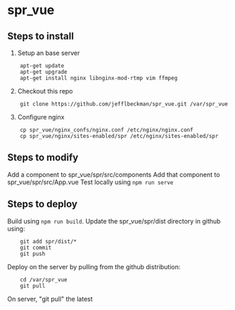 # spr_vue

## Steps to install
1) Setup an base server
```
    apt-get update
    apt-get upgrade
    apt-get install nginx libnginx-mod-rtmp vim ffmpeg
```
2) Checkout this repo
```
    git clone https://github.com/jefflbeckman/spr_vue.git /var/spr_vue
```
3) Configure nginx
```
    cp spr_vue/nginx_confs/nginx.conf /etc/nginx/nginx.conf
    cp spr_vue/nginx/sites-enabled/spr /etc/nginx/sites-enabled/spr
```

## Steps to modify
Add a component to spr\_vue/spr/src/components
Add that component to spr\_vue/spr/src/App.vue
Test locally using ```npm run serve```

## Steps to deploy
Build using ```npm run build```. 
Update the spr_vue/spr/dist directory in github using:
```
    git add spr/dist/*
    git commit
    git push
```
Deploy on the server by pulling from the github distribution:
```
    cd /var/spr_vue
    git pull
```


On server, "git pull" the latest
